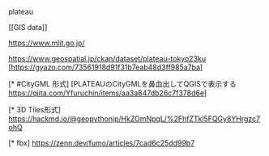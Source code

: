 plateau

[[GIS data]]

https://www.mlit.go.jp/

https://www.geospatial.jp/ckan/dataset/plateau-tokyo23ku
[https://gyazo.com/73561918d91f31b7eab48d3ff985a7ba]

[* #CityGML 形式]
[PLATEAUのCityGMLを鼻血出してQGISで表示する https://qiita.com/Yfuruchin/items/aa3a847db26c7f378d6e]

[* 3D Tiles形式]
https://hackmd.io/@geopythonjp/HkZOmNpqL/%2FhfZTkl5FQGy8YHrgzc7ohQ

[* fbx]
https://zenn.dev/fumo/articles/7cad6c25dd99b7
